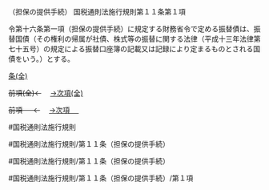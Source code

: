 （担保の提供手続）
国税通則法施行規則第１１条第１項

令第十六条第一項（担保の提供手続）に規定する財務省令で定める振替債は、振替国債（その権利の帰属が社債、株式等の振替に関する法律（平成十三年法律第七十五号）の規定による振替口座簿の記載又は記録により定まるものとされる国債をいう。）とする。

[条(全)](国税通則法施行規則＿第１１条_.md)

~~前項(全)←~~　  [→次項(全)](国税通則法施行規則＿第１１条第２項_.md)

~~前項 　 ←~~　  [→次項 　 ](国税通則法施行規則＿第１１条第２項.md)



#国税通則法施行規則

#国税通則法施行規則/第１１条（担保の提供手続）

#国税通則法施行規則/第１１条（担保の提供手続）

#国税通則法施行規則/第１１条（担保の提供手続）/第１項


